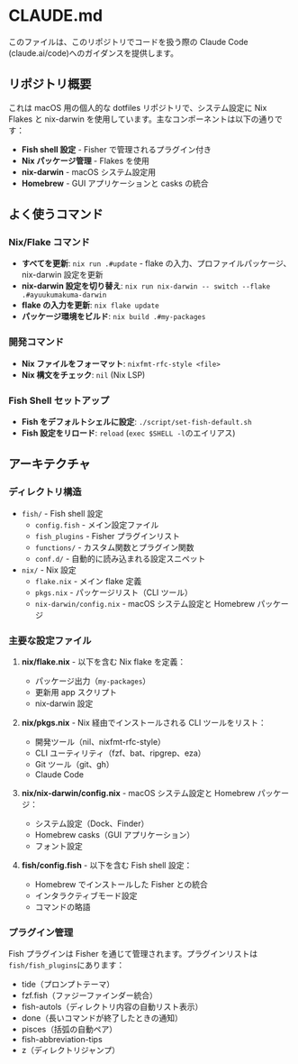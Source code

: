 # CLAUDE.md

このファイルは、このリポジトリでコードを扱う際の Claude Code (claude.ai/code)へのガイダンスを提供します。

## リポジトリ概要

これは macOS 用の個人的な dotfiles リポジトリで、システム設定に Nix Flakes と nix-darwin を使用しています。主なコンポーネントは以下の通りです：

- **Fish shell 設定** - Fisher で管理されるプラグイン付き
- **Nix パッケージ管理** - Flakes を使用
- **nix-darwin** - macOS システム設定用
- **Homebrew** - GUI アプリケーションと casks の統合

## よく使うコマンド

### Nix/Flake コマンド

- **すべてを更新**: `nix run .#update` - flake の入力、プロファイルパッケージ、nix-darwin 設定を更新
- **nix-darwin 設定を切り替え**: `nix run nix-darwin -- switch --flake .#ayuukumakuma-darwin`
- **flake の入力を更新**: `nix flake update`
- **パッケージ環境をビルド**: `nix build .#my-packages`

### 開発コマンド

- **Nix ファイルをフォーマット**: `nixfmt-rfc-style <file>`
- **Nix 構文をチェック**: `nil` (Nix LSP)

### Fish Shell セットアップ

- **Fish をデフォルトシェルに設定**: `./script/set-fish-default.sh`
- **Fish 設定をリロード**: `reload` (`exec $SHELL -l`のエイリアス)

## アーキテクチャ

### ディレクトリ構造

- `fish/` - Fish shell 設定
  - `config.fish` - メイン設定ファイル
  - `fish_plugins` - Fisher プラグインリスト
  - `functions/` - カスタム関数とプラグイン関数
  - `conf.d/` - 自動的に読み込まれる設定スニペット
- `nix/` - Nix 設定
  - `flake.nix` - メイン flake 定義
  - `pkgs.nix` - パッケージリスト（CLI ツール）
  - `nix-darwin/config.nix` - macOS システム設定と Homebrew パッケージ

### 主要な設定ファイル

1. **nix/flake.nix** - 以下を含む Nix flake を定義：

   - パッケージ出力（`my-packages`）
   - 更新用 app スクリプト
   - nix-darwin 設定

2. **nix/pkgs.nix** - Nix 経由でインストールされる CLI ツールをリスト：

   - 開発ツール（nil、nixfmt-rfc-style）
   - CLI ユーティリティ（fzf、bat、ripgrep、eza）
   - Git ツール（git、gh）
   - Claude Code

3. **nix/nix-darwin/config.nix** - macOS システム設定と Homebrew パッケージ：

   - システム設定（Dock、Finder）
   - Homebrew casks（GUI アプリケーション）
   - フォント設定

4. **fish/config.fish** - 以下を含む Fish shell 設定：
   - Homebrew でインストールした Fisher との統合
   - インタラクティブモード設定
   - コマンドの略語

### プラグイン管理

Fish プラグインは Fisher を通じて管理されます。プラグインリストは`fish/fish_plugins`にあります：

- tide（プロンプトテーマ）
- fzf.fish（ファジーファインダー統合）
- fish-autols（ディレクトリ内容の自動リスト表示）
- done（長いコマンドが終了したときの通知）
- pisces（括弧の自動ペア）
- fish-abbreviation-tips
- z（ディレクトリジャンプ）
